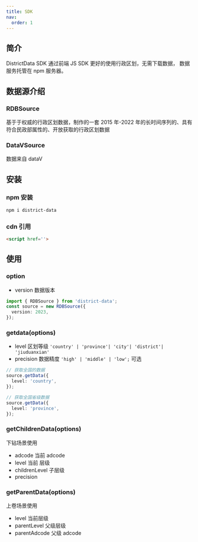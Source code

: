 ```yaml
---
title: SDK
nav:
  order: 1
---
```


## 简介

DistrictData SDK 通过前端 JS SDK 更好的使用行政区划，无需下载数据， 数据服务托管在 npm 服务器。

## 数据源介绍

### RDBSource

基于于权威的行政区划数据，制作的一套 2015 年-2022 年的长时间序列的、具有符合民政部属性的、开放获取的行政区划数据

### DataVSource

数据来自 dataV

## 安装

### npm 安装

```bash
npm i district-data

```

### cdn 引用

```html
<script href=''>

```

## 使用

### option

- version 数据版本

```ts
import { RDBSource } from 'district-data';
const source = new RDBSource({
  version: 2023,
});
```

### getdata(options)

- level 区划等级 `'country' | 'province'| 'city'| 'district'| 'jiuduanxian'`
- precision 数据精度 `'high' | 'middle' | 'low';` 可选

```ts
// 获取全国的数据
source.getData({
  level: 'country',
});
```

```ts
// 获取全国省级数据
source.getData({
  level: 'province',
});
```

### getChildrenData(options)

下钻场景使用

- adcode 当前 adcode
- level 当前 层级
- childrenLevel 子层级
- precision

### getParentData(options)

上卷场景使用

- level 当前层级
- parentLevel 父级层级
- parentAdcode 父级 adcode
